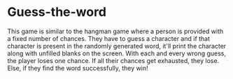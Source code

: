 # Guess-the-word
This game is similar to the hangman game where a person is provided with a fixed number of chances. They have to guess a character and if that character is present in the randomly generated word, it'll print the character along with unfilled blanks on the screen. With each and every wrong guess, the player loses one chance. If all their chances get exhausted, they lose. Else, if they find the word successfully, they win!

